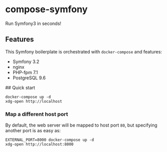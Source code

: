 # compose-symfony

Run Symfony3 in seconds!

## Features

This Symfony boilerplate is orchestrated with `docker-compose` and features:
- Symfony 3.2
- nginx
- PHP-fpm 7.1
- PostgreSQL 9.6

## Quick start

```
docker-compose up -d
xdg-open http://localhost
```

### Map a different host port

By default, the web server will be mapped to host port `80`, but specifying another port is as easy as:

```
EXTERNAL_PORT=8000 docker-compose up -d
xdg-open http://localhost:8000
```
